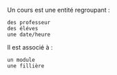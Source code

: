Un cours est une entité regroupant :

    des professeur
    des éléves
    une date/heure
    
Il est associé à :

    un module
    une fillière
